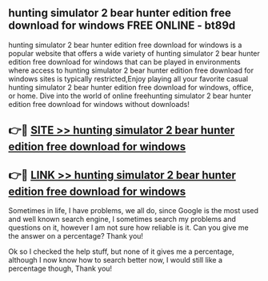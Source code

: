 ## hunting simulator 2 bear hunter edition free download for windows FREE ONLINE - bt89d

hunting simulator 2 bear hunter edition free download for windows is a popular website that offers a wide variety of hunting simulator 2 bear hunter edition free download for windows that can be played in environments where access to hunting simulator 2 bear hunter edition free download for windows sites is typically restricted,Enjoy playing all your favorite casual hunting simulator 2 bear hunter edition free download for windows, office, or home. Dive into the world of online freehunting simulator 2 bear hunter edition free download for windows without downloads!

## 👉🔴 [SITE >> hunting simulator 2 bear hunter edition free download for windows](http://news.freeplayer.one?title=hunting_simulator_2_bear_hunter_edition_free_download_for_windows&ref=FRRE)

## 👉🔴 [LINK >> hunting simulator 2 bear hunter edition free download for windows](http://news.freeplayer.one?title=hunting_simulator_2_bear_hunter_edition_free_download_for_windows&ref=FREE)

Sometimes in life, I have problems, we all do, since Google is the most used and well known search engine, I sometimes search my problems and questions on it, however I am not sure how reliable is it. Can you give me the answer on a percentage? Thank you!

Ok so I checked the help stuff, but none of it gives me a percentage, although I now know how to search better now, I would still like a percentage though, Thank you!